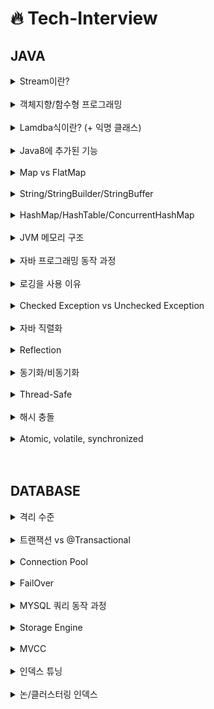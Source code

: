 # 🔥 Tech-Interview

## JAVA

<details>
<summary>Stream이란?</summary>

<br>

- 선언형 방식으로 컬렉션의 데이터를 조작하는 API
- 외부 반복을 통해 작업하는 컬렉션과 달리 내부 반복을 통해 작업 수행
- 스트림은 재사용이 가능한 컬렉션과 달리 한번만 사용 (=불변)
- 지연 연산을 통해 성능 최적화

---

</div>
</details>

<br>


<details>
<summary>객체지향/함수형 프로그래밍</summary>

<br>

- 함수형 프로그래밍
  - 함수의 인자를 통해 불변값을 돌려주는 프로그래밍
- 객체지향형 프로그래밍
  - 상태와 행위를 가진 객체를 만들고 객체간 상호작용을 통해 로직을 구성하는 프로그래밍

---

</div>
</details>

<br>


<details>
<summary>Lamdba식이란? (+ 익명 클래스) </summary>

<br>

- 함수를 변수처럼 사용하는 것.
- 익명 클래스 메서드를 단순화하여 클래스를 생성하지 않는다.
  - 익명 클래스 : 클래스 정의와 동시에 객체를 생성하는 클래스
    ```java
    Pomo pomo = new Pomo() {
        public int age = 100;

        @Override
        public int getAge() {
            return this.age;
        }
    }
    ```
- 매개변수에 대한 타입은 런타임시 자동으로 인식되어 생략 가능

---

</div>
</details>

<br>

<details>
<summary>Java8에 추가된 기능</summary>

<br>

- 함수형 프로그래밍을 지원 (stream, lambda)
- LocalDate, LocalDateTime 클래스 
- 인터페이스의 default 메서드
- Optional

---

</div>
</details>

<br>

<details>
<summary>Map vs FlatMap</summary>

<br>

- map : 단일 스트림 안의 요소를 원한느 특정 형태로 변환 시켜주는 중간 연산 메서드
- flatmap : 요소가 리스트일 때 각 리스트의 모든 원소를 특정 형태로 변환하고 단일 원소 스트림으로 반환시켜주는 중간 메서드

---

</div>
</details>

<br>

<details>
<summary>String/StringBuilder/StringBuffer</summary>

<br>

| String | StringBuffer | StringBuilder |
|---|---|---|
|불변|가변|가변|
| - | 많은 문자열 연산 시 효율적 | 많은 문자열 연산시 효율적|
| - | equals 메서드 오버라이딩 X | StringBuffer - 스레드 동기화 기능 |

- 스레드 동기화를 뺀 StringBuilder의 성능이 더 빠르다.

---

</div>
</details>

<br>

<details>
<summary>HashMap/HashTable/ConcurrentHashMap</summary>

<br>

- Map 인터페이스로 구현한 구현체로 key:value 구조를 가진다.

<br>

**Thread-Safe**

| HashMap | HashTable | ConcurrentHashMap |
|---|---|---|
| `synchronized` 키워드가 없어 thread-safe X | `synchronized` 키워드가 있어 thread-safe O | `synchronized` 키워드가 없지만 thread-safe O |
| null 허용 | null 허용 X | null 허용 X |


- 찾고자 하는 버킷 접근 시 모든 버킷을 잠그는 HashTable과 달리 ConcurrentHashMap은 해당 해시 버킷만을 잠금


---

</div>
</details>

<br>

<details>
<summary>JVM 메모리 구조</summary>

<br>

- JVM 내에 있는 클래스 로더가 런타임 데이터 영역로 바이트 코드 파일 적재

**Runtime Data Aread**

| method(static 영역) | Heap | Stack | PC(Program counter ) | native method stack |
|:--:|:--:|:--:|:--:|:--:|
| 클래스 수준 정보, static 데이터 | GC 대상이 되는 new를 통해 생성되는 객체와 배열 저장 | 메서드 스택 프레임 생성 영역 | native가 붙어있고, c/c++로 돌아가는 콜 스택 |
| 스레드 공유 자원 O | 스레드 공유 자원 O | 스레드 공유 자원 X | - | JNI를 호출해 메서드 실행 |

- JIT 컴파일러 : 바이트 코드 전체 -> 컴파일 -> 바이너리 코드, 인터프리팅 하지 않고 바이너리 코드 실행

---

</div>
</details>

<br>

<details>
<summary>자바 프로그래밍 동작 과정</summary>

<br>

1. .java -> (컴파일러 `javac`) -> .class(바이트코드) 변환 (JVM을 위한 기계어로 변환)
2. JVM 내에 있는 클래스 로더가 런타임 데이터 영역으로 바이트 코드 파일 적재
  - Loading(클래스 읽기) -> Linking(레퍼런스 연결) -> initializing(정적 변수 초기화, 할당)
3. JVM 내에 있는 실행 엔진(interpreter, JIT compiler, GC)이 런타임 데이터 영역에 적재된 바이트 코드를 기계어로 변경해 명령어 단위로 실행.
  - 인터프리팅은 기계어로 변환하는 즉, 플랫폼에 종속되지 X

---

</div>
</details>

<br>

<details>
<summary>로깅을 사용 이유</summary>

<br>

- 일반 출력은 멀티 스레드 환경에서 synchronized 키워드를 통해 thread-safe를 보장하여 성능 하락
- 로그는 시스템 콘솔에만 출력 되고 일반 출력은 로그 레벨을 설정 불가능
- 로깅 라이브러리를 통한 많은 부가 정보(스레드 정보, 클래스 이름) 제공
- 시스템 콘솔 이외에도 파일이나 특정 서버로 보내는 등의 저장이 가능
- 로그는 비동기적인 동작이 가능 

---

</div>
</details>

<br>

<details>
<summary>Checked Exception vs Unchecked Exception</summary>

<br>

| checked | unchecked | 
|---|---|
| 별도의 예외 처리를 하지 않으면 컴파일 단계에서 오류 발생 (비관적 예외 처리 기법) | 별도의 예외 처리를 하지 않아도 컴파일 단계에서 오류 발생 X (낙관적 예외 처리 기법) |
| SQL Exception, IOException | NPE, RuntimeException |


**checkd exception을 지양하는 이유?**
- OCP 위반 : 모든 상위 메서드들이 최하위 메서드의 예외 시그니처를 알아야하므로 캡슐화 X
- depth가 깊어지면 예외 발생 근원도 알기 어렵다.

---

</div>
</details>

<br>

<details>
<summary>자바 직렬화</summary>

<br>

- 직렬화 : 데이터를 연속적인 데이터(바이트 스트림)로 변형
  - 객체 👉 스트림 (전송 혹은 저장하기 위함)
- 역직렬화 : 직렬화된 데이터를 변환하여 객체의 형태로 표현
  - 스트림 👉 객체  (전송 혹은 저장된 것을 다시 객체로 사용하기 위함)


**SUID(SerialVersionUID)**
- `java.io.Serializable` 인터페이스를 통해 직렬화/역직렬화 가능
- 직렬화 대상 객체는 동일한 SUID를 갖는다.
- 직접 설정해주지 않아도 **자동으로 해시값이 할당**
  - 직렬화 <-> 역직렬화 과정에서 클래스 정보의 변경이 일어날 경우 `ClassCastException` 발생
- 직접 지정하여 관리함(필드로 가짐)으로써 예외 발생을 막을 수 있지만 데이터 누락이 있을 수 있다.


---

</div>
</details>

<br>

<details>
<summary>Reflection</summary>

<br>

- 클래스 로더에 의해 Method 영역에 로딩되어있는 클래스 메타데이터를 이용해 해당 클래스의 인스턴스를 생성하거나 멤버에 접근할 수 있도록 도와주는 자바 API
- ex. ComponentScan, DinamicProxy

**주의할 점**
- 성능 이슈 : ComponentScan처럼 한번만 되는 경우에만 사용
- 런타임 시에만 발생하는 문제를 만들 가능성이 있다.
- 접근 지시자를 의도적으로 무시할 수 있어 보안적 이슈

---

</div>
</details>

<br>

<details>
<summary>동기화/비동기화</summary>

<br>

- 동기화 : 프로세스/스레드들이 동시에 실행되며 서로 끼어들지 않음. (Lock 처리)
- 비동기화 : 어느 메서드를 실행하는 도중 다시 메서드 실행이 가능 (멀티 스레드)

---

</div>
</details>

<br>

<details>
<summary>Thread-Safe</summary>

<br>

- 여러 스레드로부터 동시 접근이 이루어져도 프로그램 실행에 문제가 없다.
- `synchronized` 키워드, `ConcurrentHashMap` 등
- Lock이나 세마포어를 걸어 1공유자원 1접근 혹은 Thread-Local로 동시 접근을 막거나 불변 객체로 값을 변경할 수 없도록 막는다.

---

</div>
</details>

<br>

<details>
<summary>해시 충돌</summary>

<br>

- java7까지는 LinkedList를 이용한 sepereate chaining
- java8부터 linked list와 red black tree 혼용 (임계치를 넘어가면 변경)

---

</div>
</details>

<br>

<details>
<summary>Atomic, volatile, synchronized</summary>

<br>

**Atomic**
- 멀티 스레드 환경에서 CPU는 메인 메모리에서 변수값을 참조하는 것이 아닌 캐시 영역의 값을 참조한다.
- 이때 메인 메모리 값 != 캐시 값 발생 가능성 👉 CAS 알고리즘 사용
  - 스레드 값(캐시값)과 메인 메모리 값을 비교하여 일치하면 새로운 값을 교체 
  - 일치하지 않으면 재시도

**synchronized**
- lock을 걸어 동기화

**volatile**
- CPU 캐시가 아닌 메모리에서 값을 참조 👉 **변수값 불일치 문제 해결**
- 멀티 스레드 환경에서 1개만 읽기/쓰기, 나머지는 읽기만 하는 상황에서 가장 최신값을 보장

---

</div>
</details>

<br>
<br>

## DATABASE

<details>
<summary> 격리 수준 </summary>

<br>

**Read Uncommited**
- 아직 커밋중인 데이터를 다른 트랜잭션이 읽는 것을 허용

**Read Commited**
- 커밋된 데이터를 다른 트랜잭션이 읽는 것을 허용

**Repeatable Read - MYSQL**
- 처음 읽기 시점을 기억하여 도중 다른 트랜잭션이 커밋되어도 읽는 값에 변화되지 않음을 보장
  - Phantom Read 
    - 한 트랜잭션 중간에 insert를 발생시키는 트랜잭션이 발생
    - 현 트랜잭션이 update를 하게 될 경우 일관되지 않은 결과가 발생

**Serializable**
- 다른 트랜잭션 접근 불가

---

</div>
</details>

<br>

<details>
<summary> 트랜잭션 vs @Transactional </summary>

<br>

- 트랜잭션 : 데이터베이스의 상태를 변화시키기 위해 수행하는 작업의 단위
- @Transactional : 애플리케이션 단의 트랜잭션. 비즈니스 로직을 수행하는 트랜잭션

---

</div>
</details>

<br>

<details>
<summary> Connection Pool </summary>

<br>

- DB와 연결된 Connection을 미리 만들어 Pool 속에 저장 => 필요한 경우 Connection을 Pool에서 꺼내 쓰고 다시 반환
- Connection은 인증 과정으로 인한 생성 비용이 크고, 매 생성마다 메모리를 사용하기 때문에 connection 수를 제어하지 않는 경우 메모리 부족 현상이 발생할 수 있다.
- Connection Pool을 이용해 미리 연결된 스레드 풀을 이용해 connection 개수를 관리하고 연결 비용과 메모리 부족 문제를 해결한다.

### 동작 과정

1. 어플리케이션 실행
2. DB와 연결된 Connection 객체들을 미리 생성해 Pool에 저장
  - DB와 Connection을 맺어놓고 있는다.
3. DB 요청 시 Pool에 저장된 Connection 객체를 가져와 DB에 접근
4. 처리가 끝나면 다시 Pool에 Connnection 객체를 반납

---

</div>
</details>

<br>

<details>
<summary> FailOver </summary>

<br>

- MHA(Master High Availiability) 사용
  - Master DB 장애 발생 시 자동으로 failover를 수행하여 Slave DB를 Master DB로 승격시켜 서비스 다운 타임을 최소화하는 솔루션

---

</div>
</details>

<br>

<details>
<summary> MYSQL 쿼리 동작 과정 </summary>

<br>

1. Connection Pool에서 객체를 가져옴
2. SQL Parser : 쿼리 문장 👉 토큰 분리 👉 트리 구조
3. Optimizer : 인덱스 유무, 데이터 편향 정보 등을 참고해 최적화된 실행 계획을 찾아 수립
4. Exution Egine : 실행계획대로 각 핸들러에게 요청해 받은 결과를 다른 핸들러의 요청 입력으로 연결하는 역할
5. handler(storage engine) : 실행 엔진 요청에 따라 데이터 👉 디스크 저장/읽기


---

</div>
</details>

<br>

<details>
<summary> Storage Engine </summary>

<br>

### InnoDB

- pk 인덱스 자동 생성
  - 클러스터링으로 쓰기 성능이 저하되지만, 읽기 요청이 많은 경우 유리
- mvcc 기능 : 버퍼 풀과 언두로그
- undo 로그 (변경 이전 데이터)와 리두 로그(커밋된 데이터)
- 레코드 단위 Lock 👉 사실 인덱스 Lock
  - 인덱스가 성씨일 경우 '박'을 검색하면 모든 '박' 레코드가 Lock
  - 성씨 + 이름으로 인덱스를 설정하여 레코드 잠금을 달리 할 수 있다.
- 버퍼 풀 : 쓰기 작업 지연, 일괄 처리, 페이지 단위로 테이블 데이터를 관리 (LRU)
- adaptive hash index
  - 자주 사용되는 데이터 값을 내부에서 판단하여 상황에 맞게 해시 생성

### MyISAM

- 클러스터링, 트랜잭션, 외래키 지원 X
- 키 캐시 사용


---

</div>
</details>

<br>

<details>
<summary> MVCC </summary>

<br>

- 하나의 레코드에 대해 2개의 버전 유지
- 필요에 따라 어느 데이터가 보여지는 지 여러 상황에 따라 달라지는 구조
- **잠금을 사용하지 않는 일관된 읽기 제공**
- **[격리수준]Uncommited** : 변경된 데이터 상태 반환
- **[격리수준]Commited 이상** : undo 영역의 데이터 반환
- commit 시 버퍼풀의 내용을 영속화 / rollback 시 undo 영역으로 복구

---

</div>
</details>

<br>

<details>
<summary> 인덱스 튜닝 </summary>

<br>

- 조회 성능 향상 목적
- 대량의 데이터에서 소량의 데이터를 탐색하기 위해 랜덤 I/O 횟수 최소화

### 종류
- 수직적 탐색
  - 스캔 시작 지점을 탐색
  - 인덱스 스캔 과정의 비효율성 최소화
- 수평적 탐색
  - 찾고있는 데이터 탐색
  - 랜덤 I/O 횟수 최소화
- **랜덤 액세스(수평적탐색) 최소화 튜닝이 중요**

---

</div>
</details>

<br>

<details>
<summary> 논/클러스터링 인덱스 </summary>

<br>

### 클러스터링 인덱스
- 실제 DB의 데이터 파일에 정렬이 되어있는 상태로 디스크에 저장
- 선택 범위가 30% 이내일 때 효율적

### 넌클러스터링 인덱스
- 실제 DB의 데이터 파일에 정렬되지 않은 상태로 디스크에 저장
- leaf level까지 찾아간 뒤 랜덤 I/O를 통해 데이터 추출
- 선택 범위가 3% 이내일 때 효율적

</div>
</details>

<br>

<br>